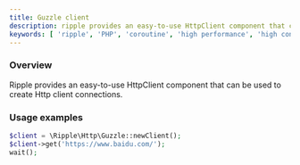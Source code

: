 ```yaml
---
title: Guzzle client
description: ripple provides an easy-to-use HttpClient component that can be used to create HTTP client connections. It also supports features such as long connection pool and coroutine scheduling.
keywords: [ 'ripple', 'PHP', 'coroutine', 'high performance', 'high concurrency', 'HttpClient', 'Net' ]
---
```


### Overview

Ripple provides an easy-to-use HttpClient component that can be used to create Http client connections.

### Usage examples

```php
$client = \Ripple\Http\Guzzle::newClient();
$client->get('https://www.baidu.com/');
wait();
```
